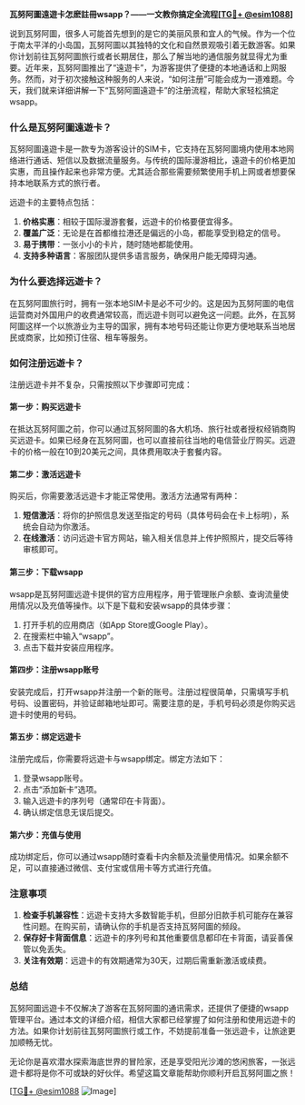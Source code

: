 **瓦努阿圖遠遊卡怎麽註冊wsapp？——一文教你搞定全流程[[TG💪+ @esim1088](https://t.me/s/esim1088)]**

说到瓦努阿圖，很多人可能首先想到的是它的美丽风景和宜人的气候。作为一个位于南太平洋的小岛国，瓦努阿圖以其独特的文化和自然景观吸引着无数游客。如果你计划前往瓦努阿圖旅行或者长期居住，那么了解当地的通信服务就显得尤为重要。近年来，瓦努阿圖推出了“遠遊卡”，为游客提供了便捷的本地通话和上网服务。然而，对于初次接触这种服务的人来说，“如何注册”可能会成为一道难题。今天，我们就来详细讲解一下“瓦努阿圖遠遊卡”的注册流程，帮助大家轻松搞定wsapp。

### **什么是瓦努阿圖遠遊卡？**

瓦努阿圖遠遊卡是一款专为游客设计的SIM卡，它支持在瓦努阿圖境内使用本地网络进行通话、短信以及数据流量服务。与传统的国际漫游相比，遠遊卡的价格更加实惠，而且操作起来也非常方便。尤其适合那些需要频繁使用手机上网或者想要保持本地联系方式的旅行者。

远遊卡的主要特点包括：
1. **价格实惠**：相较于国际漫游套餐，远遊卡的价格要便宜得多。
2. **覆盖广泛**：无论是在首都维拉港还是偏远的小岛，都能享受到稳定的信号。
3. **易于携带**：一张小小的卡片，随时随地都能使用。
4. **支持多种语言**：客服团队提供多语言服务，确保用户能无障碍沟通。

### **为什么要选择远遊卡？**

在瓦努阿圖旅行时，拥有一张本地SIM卡是必不可少的。这是因为瓦努阿圖的电信运营商对外国用户的收费通常较高，而远遊卡则可以避免这一问题。此外，在瓦努阿圖这样一个以旅游业为主导的国家，拥有本地号码还能让你更方便地联系当地居民或商家，比如预订住宿、租车等服务。

### **如何注册远遊卡？**

注册远遊卡并不复杂，只需按照以下步骤即可完成：

#### **第一步：购买远遊卡**
在抵达瓦努阿圖之前，你可以通过瓦努阿圖的各大机场、旅行社或者授权经销商购买远遊卡。如果已经身在瓦努阿圖，也可以直接前往当地的电信营业厅购买。远遊卡的价格一般在10到20美元之间，具体费用取决于套餐内容。

#### **第二步：激活远遊卡**
购买后，你需要激活远遊卡才能正常使用。激活方法通常有两种：
1. **短信激活**：将你的护照信息发送至指定的号码（具体号码会在卡上标明），系统会自动为你激活。
2. **在线激活**：访问远遊卡官方网站，输入相关信息并上传护照照片，提交后等待审核即可。

#### **第三步：下载wsapp**
wsapp是瓦努阿圖远遊卡提供的官方应用程序，用于管理账户余额、查询流量使用情况以及充值等操作。以下是下载和安装wsapp的具体步骤：
1. 打开手机的应用商店（如App Store或Google Play）。
2. 在搜索栏中输入“wsapp”。
3. 点击下载并安装应用程序。

#### **第四步：注册wsapp账号**
安装完成后，打开wsapp并注册一个新的账号。注册过程很简单，只需填写手机号码、设置密码，并验证邮箱地址即可。需要注意的是，手机号码必须是你购买远遊卡时使用的号码。

#### **第五步：绑定远遊卡**
注册完成后，你需要将远遊卡与wsapp绑定。绑定方法如下：
1. 登录wsapp账号。
2. 点击“添加新卡”选项。
3. 输入远遊卡的序列号（通常印在卡背面）。
4. 确认绑定信息无误后提交。

#### **第六步：充值与使用**
成功绑定后，你可以通过wsapp随时查看卡内余额及流量使用情况。如果余额不足，可以直接通过微信、支付宝或信用卡等方式进行充值。

### **注意事项**

1. **检查手机兼容性**：远遊卡支持大多数智能手机，但部分旧款手机可能存在兼容性问题。在购买前，请确认你的手机是否支持瓦努阿圖的频段。
2. **保存好卡背面信息**：远遊卡的序列号和其他重要信息都印在卡背面，请妥善保管以免丢失。
3. **关注有效期**：远遊卡的有效期通常为30天，过期后需重新激活或续费。

### **总结**

瓦努阿圖远遊卡不仅解决了游客在瓦努阿圖的通讯需求，还提供了便捷的wsapp管理平台。通过本文的详细介绍，相信大家都已经掌握了如何注册和使用远遊卡的方法。如果你计划前往瓦努阿圖旅行或工作，不妨提前准备一张远遊卡，让旅途更加顺畅无忧。

无论你是喜欢潜水探索海底世界的冒险家，还是享受阳光沙滩的悠闲旅客，一张远遊卡都将是你不可或缺的好伙伴。希望这篇文章能帮助你顺利开启瓦努阿圖之旅！

[[TG💪+ @esim1088](https://t.me/s/esim1088) ![Image](https://i.postimg.cc/4NQfJmqS/Snipaste-2025-05-13-00-14-12.png)]
